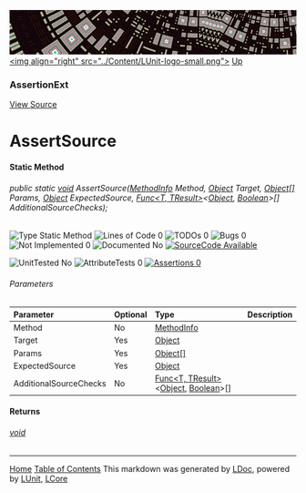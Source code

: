 ![](../Content/LUnit-banner-small.png "")
[&lt;img align=&quot;right&quot; src=&quot;../Content/LUnit-logo-small.png&quot;&gt;](../../README.md)
[Up](AssertionExt.md)

### AssertionExt
[View Source](../Extensions/AssertionExt.cs)

# AssertSource

#### Static Method

###### public static [void](https://msdn.microsoft.com/en-us/library/system.void.aspx) AssertSource([MethodInfo](https://msdn.microsoft.com/en-us/library/system.reflection.methodinfo.aspx) Method, [Object](https://msdn.microsoft.com/en-us/library/system.object.aspx) Target, [Object[]](https://msdn.microsoft.com/en-us/library/system.object.aspx) Params, [Object](https://msdn.microsoft.com/en-us/library/system.object.aspx) ExpectedSource, <a href="https://msdn.microsoft.com/en-us/library/bb549151.aspx" alt="" target="_blank">Func&lt;T, TResult&gt;</a>&lt;[Object](https://msdn.microsoft.com/en-us/library/system.object.aspx), [Boolean](https://msdn.microsoft.com/en-us/library/system.boolean.aspx)&gt;[] AdditionalSourceChecks);

![Type Static Method](http://b.repl.ca/v1/Type-Static%20Method-blue.png "") ![Lines of Code 0](http://b.repl.ca/v1/Lines%20of%20Code-0-blue.png "") ![TODOs 0](http://b.repl.ca/v1/TODOs-0-green.png "") ![Bugs 0](http://b.repl.ca/v1/Bugs-0-green.png "") ![Not Implemented 0](http://b.repl.ca/v1/Not%20Implemented-0-green.png "") ![Documented No](http://b.repl.ca/v1/Documented-No-red.png "") [![SourceCode Available](http://b.repl.ca/v1/SourceCode-Available-brightgreen.png "")](../Extensions/AssertionExt.cs#L652)

![UnitTested No](http://b.repl.ca/v1/UnitTested-No-lightgrey.png "") ![AttributeTests 0](http://b.repl.ca/v1/AttributeTests-0-lightgrey.png "") [![Assertions 0](http://b.repl.ca/v1/Assertions-0-lightgrey.png "")](../Extensions/AssertionExt.cs)

###### Parameters

Parameter | Optional | Type | Description
:---  | :---  | :---  | :--- 
Method | No | [MethodInfo](https://msdn.microsoft.com/en-us/library/system.reflection.methodinfo.aspx) | 
Target | Yes | [Object](https://msdn.microsoft.com/en-us/library/system.object.aspx) | 
Params | Yes | [Object[]](https://msdn.microsoft.com/en-us/library/system.object.aspx) | 
ExpectedSource | Yes | [Object](https://msdn.microsoft.com/en-us/library/system.object.aspx) | 
AdditionalSourceChecks | No | <a href="https://msdn.microsoft.com/en-us/library/bb549151.aspx" alt="" target="_blank">Func&lt;T, TResult&gt;</a>&lt;[Object](https://msdn.microsoft.com/en-us/library/system.object.aspx), [Boolean](https://msdn.microsoft.com/en-us/library/system.boolean.aspx)&gt;[] | 


#### Returns

###### [void](https://msdn.microsoft.com/en-us/library/system.void.aspx)



---

[Home](../../README.md) [Table of Contents](../../TableOfContents.md)
This markdown was generated by [LDoc](https://github.com/CodeSingularity/LDoc), powered by [LUnit](https://github.com/CodeSingularity/LUnit), [LCore](https://github.com/CodeSingularity/LCore)
